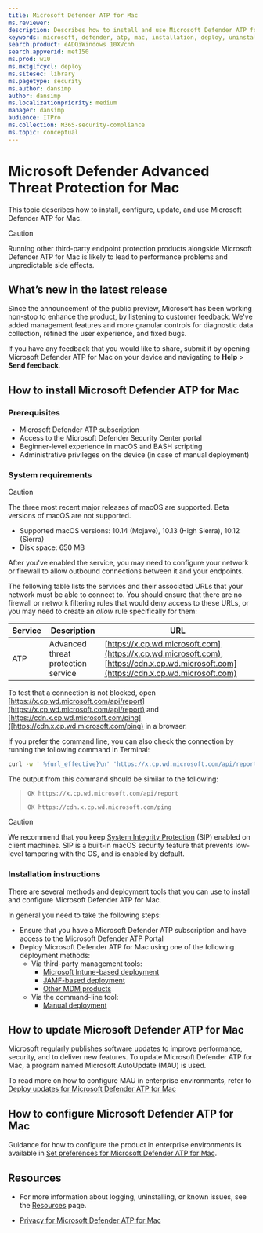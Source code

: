 ```yaml
---
title: Microsoft Defender ATP for Mac
ms.reviewer: 
description: Describes how to install and use Microsoft Defender ATP for Mac.
keywords: microsoft, defender, atp, mac, installation, deploy, uninstallation, intune, jamf, macos, mojave, high sierra, sierra
search.product: eADQiWindows 10XVcnh
search.appverid: met150
ms.prod: w10
ms.mktglfcycl: deploy
ms.sitesec: library
ms.pagetype: security
ms.author: dansimp
author: dansimp
ms.localizationpriority: medium
manager: dansimp
audience: ITPro
ms.collection: M365-security-compliance 
ms.topic: conceptual
---
```


# Microsoft Defender Advanced Threat Protection for Mac

This topic describes how to install, configure, update, and use Microsoft Defender ATP for Mac.

> [!CAUTION]
> Running other third-party endpoint protection products alongside Microsoft Defender ATP for Mac is likely to lead to performance problems and unpredictable side effects.

## What’s new in the latest release

Since the announcement of the public preview, Microsoft has been working non-stop to enhance the product, by listening to customer feedback. We've added management features and more granular controls for diagnostic data collection, refined the user experience, and fixed bugs.

If you have any feedback that you would like to share, submit it by opening Microsoft Defender ATP for Mac on your device and navigating to **Help** > **Send feedback**.

## How to install Microsoft Defender ATP for Mac

### Prerequisites

- Microsoft Defender ATP subscription
- Access to the Microsoft Defender Security Center portal
- Beginner-level experience in macOS and BASH scripting
- Administrative privileges on the device (in case of manual deployment)

### System requirements

> [!CAUTION]
> The three most recent major releases of macOS are supported. Beta versions of macOS are not supported.

- Supported macOS versions: 10.14 (Mojave), 10.13 (High Sierra), 10.12 (Sierra)
- Disk space: 650 MB

After you've enabled the service, you may need to configure your network or firewall to allow outbound connections between it and your endpoints.

The following table lists the services and their associated URLs that your network must be able to connect to. You should ensure that there are no firewall or network filtering rules that would deny access to these URLs, or you may need to create an *allow* rule specifically for them:

| Service        | Description                          | URL                                                                  |
| -------------- | ------------------------------------ | -------------------------------------------------------------------- |
| ATP            | Advanced threat protection service   | [https://x.cp.wd.microsoft.com](https://x.cp.wd.microsoft.com), [https://cdn.x.cp.wd.microsoft.com](https://cdn.x.cp.wd.microsoft.com) |

To test that a connection is not blocked, open [https://x.cp.wd.microsoft.com/api/report](https://x.cp.wd.microsoft.com/api/report) and [https://cdn.x.cp.wd.microsoft.com/ping]([https://cdn.x.cp.wd.microsoft.com/ping) in a browser.

If you prefer the command line, you can also check the connection by running the following command in Terminal:

```bash
curl -w ' %{url_effective}\n' 'https://x.cp.wd.microsoft.com/api/report' 'https://cdn.x.cp.wd.microsoft.com/ping'
```

The output from this command should be similar to the following:

> `OK https://x.cp.wd.microsoft.com/api/report`
>
> `OK https://cdn.x.cp.wd.microsoft.com/ping`

> [!CAUTION]
> We recommend that you keep [System Integrity Protection](https://support.apple.com/en-us/HT204899) (SIP) enabled on client machines. SIP is a built-in macOS security feature that prevents low-level tampering with the OS, and is enabled by default.

### Installation instructions

There are several methods and deployment tools that you can use to install and configure Microsoft Defender ATP for Mac.

In general you need to take the following steps:

- Ensure that you have a Microsoft Defender ATP subscription and have access to the Microsoft Defender ATP Portal
- Deploy Microsoft Defender ATP for Mac using one of the following deployment methods:
  - Via third-party management tools:
    - [Microsoft Intune-based deployment](microsoft-defender-atp-mac-install-with-intune.md)
    - [JAMF-based deployment](microsoft-defender-atp-mac-install-with-jamf.md)
    - [Other MDM products](microsoft-defender-atp-mac-install-with-other-mdm.md)
  - Via the command-line tool:
    - [Manual deployment](microsoft-defender-atp-mac-install-manually.md)

## How to update Microsoft Defender ATP for Mac

Microsoft regularly publishes software updates to improve performance, security, and to deliver new features. To update Microsoft Defender ATP for Mac, a program named Microsoft AutoUpdate (MAU) is used.

To read more on how to configure MAU in enterprise environments, refer to [Deploy updates for Microsoft Defender ATP for Mac](microsoft-defender-atp-mac-updates.md)

## How to configure Microsoft Defender ATP for Mac

Guidance for how to configure the product in enterprise environments is available in [Set preferences for Microsoft Defender ATP for Mac](microsoft-defender-atp-mac-preferences.md).

## Resources

- For more information about logging, uninstalling, or known issues, see the [Resources](microsoft-defender-atp-mac-resources.md) page.

- [Privacy for Microsoft Defender ATP for Mac](microsoft-defender-atp-mac-privacy.md)
